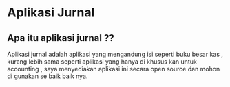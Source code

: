 # Aplikasi Jurnal

## Apa itu aplikasi jurnal ??

Aplikasi jurnal adalah aplikasi yang mengandung isi seperti buku besar kas , kurang lebih sama seperti aplikasi yang hanya di khusus kan untuk accounting , saya menyediakan aplikasi ini secara open source dan mohon di gunakan se baik baik nya.
